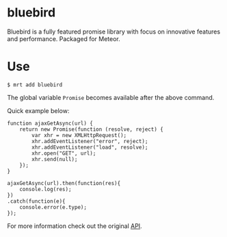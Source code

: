 bluebird
===============

Bluebird is a fully featured promise library with focus on innovative features and performance. Packaged for Meteor.

Use
====
```
$ mrt add bluebird
```
	
The global variable `Promise` becomes available after the above command.

Quick example below:

```
function ajaxGetAsync(url) {
    return new Promise(function (resolve, reject) {
        var xhr = new XMLHttpRequest();
        xhr.addEventListener("error", reject);
        xhr.addEventListener("load", resolve);
        xhr.open("GET", url);
        xhr.send(null);
    });
}

ajaxGetAsync(url).then(function(res){
    console.log(res);
})
.catch(function(e){
    console.error(e.type);
});

```

For more information check out the original [API]('https://github.com/petkaantonov/bluebird/blob/master/API.md').